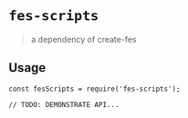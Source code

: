 # `fes-scripts`

> a dependency of create-fes

## Usage

```
const fesScripts = require('fes-scripts');

// TODO: DEMONSTRATE API...
```
